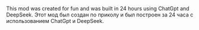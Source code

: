This mod was created for fun and was built in 24 hours using ChatGpt and DeepSeek.
Этот мод был создан по приколу и был построен за 24 часа с использованием ChatGpt и DeepSeek.
